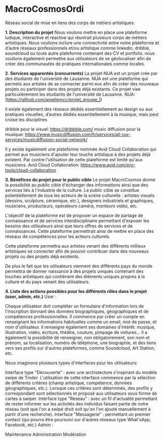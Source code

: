 # MacroCosmosOrdi
 Réseau social de mise en liens des corps de métiers artistiques:

**1. Description du projet**
Nous voulons mettre en place une plateforme ludique, interactive et réactive qui réunirait plusieurs corps de métiers artistiques. Nous voulions inclure une connectivité entre notre plateforme et d’autre réseaux professionnels et/ou artistique comme linkedin, dribble, soundcloud ou toute autre plateforme contenant des CV et portfolio. nous voulions également permettre aux utilisateurs de se géolocaliser afin de créer des communautés de pratiques internationales comme locales.

**2. Services apparentés (concurrents)**
La projet NUA est un projet crée par des étudiants de l'université de Lausanne. NUA est une plateforme qui permets aux artistes de se connecter parmi eux afin de créer des nouveaux projets ou participer dans des projets déjà existants. Ce projet vise particulièrement les étudiants de l'université de Lausanne. NUA: (https://github.com/ameliemcc/projet_groupe_1)

Il existe également des réseaux dédiés essentiellement au design ou aux pratiques visuelles, d’autres dédiés essentiellement à la musique, mais peut croise les disciplines

dribble pour le visuel: https://dribbble.com/ music diffusion pour la musique: https://www.musicdiffusion.com/fr/services/all-our-services/musicdiffusion-social-network/

Il y existe également une plateforme nommée Avid Cloud Collaboration qui permet aux musiciens d'ajouter leur touche artistique à des projets déjà existent. Par contre l'utilisation de cette plateforme est limité qu'aux musiciens. Avid Cloud Collaboration: https://www.avid.com/pro-tools/cloud-collaboration

**3. Bénéfices du projet pour le public cible**
Le projet MacroCosmos donne la possibilité au public cible d'échanger des informations ainsi que des services liés à l'industrie de la culture. Le public cible se constitue potentiellement de tous les acteurs de la scène culturelle : artistes visuels (dessins, sculpture, céramique, etc.), designers industriels et graphiques, musiciens, producteurs, opérateurs caméra, monteurs vidéo, etc.

L'objectif de la plateforme est de proposer un espace de partage de connaissance et de services interdisciplinaire permettant d'exposer les besoins des utilisateurs ainsi que leurs offres de services et de connaissances. Cette plateforme permettrait ainsi de mettre en place des réseaux de compétences pour les acteurs culturels.

Cette plateforme permettra aux artistes venant des différents millieux artistiques se connecter afin de pouvoir contribuer dans des nouveaux projets ou des projets déjà existents.

De plus le fait que les utilisateurs viennent des différents pays du monde permettra de donner naissance à des projets uniques contenant des touches artistiques qui contiènent des éléments uniques propres à la culture et du pays venant des utilisateurs.

**4. Liste des actions possibles pour les différents rôles dans le projet (user, admin, etc.)**
User :

Chaque utilisateur doit compléter un formulaire d'information lors de l'inscription donnant des données biographiques, géographiques et de compétences professionnelles. Il commence par créer un compte en renseignant les informations habituelles comme un email, mot de passe, et nom d'utilisateur. Il renseigne également ses domaines d'intérêt: musique, illustration, vidéo, écriture, théâtre, couture, pimpage de voitures... Il a également la possibilité de renseigner, non obligatoirement, son nom et prénom, sa localisation, numéro de téléphone, une biographie, et des liens vers ses profils sur d'autres plateformes, comme Soundcloud, Art Station, etc.

Nous imaginons plusieurs types d'interfaces pour les utilisateurs:

Interface type "Découverte" : avec une archistecture s'inspirant du modèle swipe de Tinder. L'utilisation de cette interface commence par la sélection de différents critères (champ artistique, compétence, données géographiques, etc.). Lorsque ces critères sont déterminés, des profils y correspondant sont sélectionnés et proposé aux utilisateurs sous forme de cartes à swiper.
Interface type "Réseau" : avec un fil d'actualité permettant de rester informer sur les activités des individus faisant partie de notre réseau (soit que l'on a swipé droit soit qu'on l'on ajouté manuellement à partir d'une recherche).
Interface "Messagerie" : permettant un premier contact (qui pourra être poursuivi sur d'autres réseaux type What'sApp, Facebook, etc.)
Admin :

Maintenance
Administration
Modération
